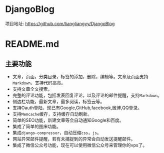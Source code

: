 # DjangoBlog

项目地址:  https://github.com/liangliangyy/DjangoBlog 



# README.md

## 主要功能

- 文章，页面，分类目录，标签的添加，删除，编辑等。文章及页面支持`Markdown`，支持代码高亮。
- 支持文章全文搜索。
- 完整的评论功能，包括发表回复评论，以及评论的邮件提醒，支持`Markdown`。
- 侧边栏功能，最新文章，最多阅读，标签云等。
- 支持Oauth登陆，现已有Google,GitHub,facebook,微博,QQ登录。
- 支持`Memcache`缓存，支持缓存自动刷新。
- 简单的SEO功能，新建文章等会自动通知Google和百度。
- 集成了简单的图床功能。
- 集成`django-compressor`，自动压缩`css`，`js`。
- 网站异常邮件提醒，若有未捕捉到的异常会自动发送提醒邮件。
- 集成了微信公众号功能，现在可以使用微信公众号来管理你的vps了。